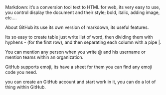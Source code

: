 Markdown: it’s a conversion tool text to HTML for web, its very easy to use, you control display the document and their style; bold, italic, adding image, etc.…

About GitHub its use its own version of markdown, its useful features.

Its so easy to create table just write list of word, then dividing them with hyphens - (for the first row), and then separating each column with a pipe |.

You can mention any person when you write @ and his username or mention teams within an organization.

GitHub supports emoji, its have a sheet for them you can find any emoji code you need.

you can create an GitHub account and start work in it, you can do a lot of thing within GitHub.